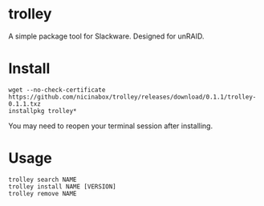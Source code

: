 # trolley

A simple package tool for Slackware. Designed for unRAID.

# Install

    wget --no-check-certificate https://github.com/nicinabox/trolley/releases/download/0.1.1/trolley-0.1.1.txz
    installpkg trolley*

You may need to reopen your terminal session after installing.

# Usage

    trolley search NAME
    trolley install NAME [VERSION]
    trolley remove NAME
